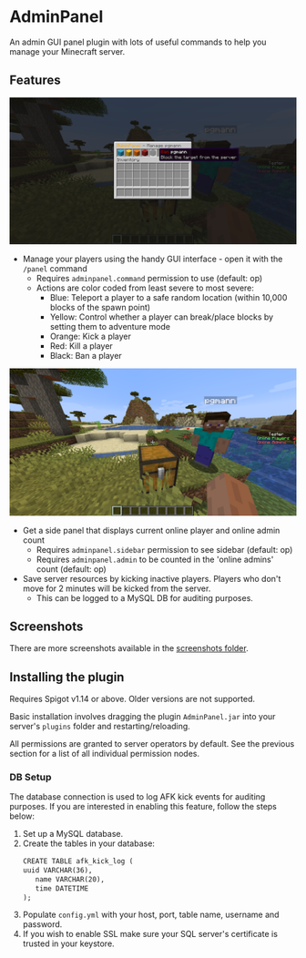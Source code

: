 # AdminPanel

An admin GUI panel plugin with lots of useful commands to help you manage your Minecraft server.

## Features

![Admin Panel Command GUI](https://raw.githubusercontent.com/pgmann/AdminPanel/master/screenshots/2.png)
* Manage your players using the handy GUI interface - open it with the `/panel` command
    * Requires `adminpanel.command` permission to use (default: op)
    * Actions are color coded from least severe to most severe:
        * Blue: Teleport a player to a safe random location (within 10,000 blocks of the spawn point)
        * Yellow: Control whether a player can break/place blocks by setting them to adventure mode
        * Orange: Kick a player
        * Red: Kill a player
        * Black: Ban a player

![Online stats sidebar](https://raw.githubusercontent.com/pgmann/AdminPanel/master/screenshots/3.png)
* Get a side panel that displays current online player and online admin count
    * Requires `adminpanel.sidebar` permission to see sidebar (default: op)
    * Requires `adminpanel.admin` to be counted in the 'online admins' count (default: op)
* Save server resources by kicking inactive players. Players who don't move for 2 minutes will be kicked from the server.
    * This can be logged to a MySQL DB for auditing purposes.

## Screenshots

There are more screenshots available in the [screenshots folder](https://github.com/pgmann/AdminPanel/tree/master/screenshots).

## Installing the plugin

Requires Spigot v1.14 or above. Older versions are not supported.

Basic installation involves dragging the plugin `AdminPanel.jar` into your server's `plugins` folder and restarting/reloading.

All permissions are granted to server operators by default.
See the previous section for a list of all individual permission nodes.

### DB Setup

The database connection is used to log AFK kick events for auditing purposes.
If you are interested in enabling this feature, follow the steps below:

1. Set up a MySQL database.
2. Create the tables in your database:
    ```mysql
    CREATE TABLE afk_kick_log (
    uuid VARCHAR(36),
       name VARCHAR(20),
       time DATETIME
    );
    ```
3. Populate `config.yml` with your host, port, table name, username and password.
4. If you wish to enable SSL make sure your SQL server's certificate is trusted in your keystore.
